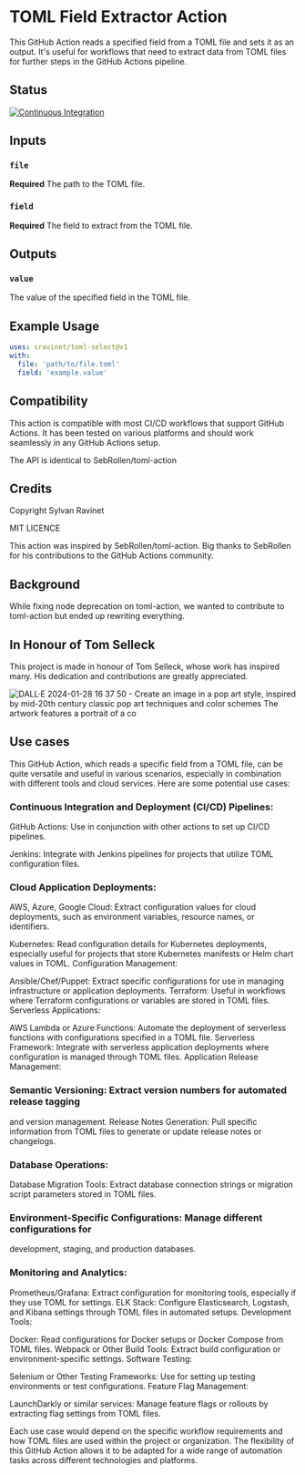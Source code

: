 # TOML Field Extractor Action

This GitHub Action reads a specified field from a TOML file and sets it as an
output. It's useful for workflows that need to extract data from TOML files for
further steps in the GitHub Actions pipeline.

## Status
[![Continuous Integration](https://github.com/sravinet/toml-select/actions/workflows/ci.yml/badge.svg)](https://github.com/sravinet/toml-select/actions/workflows/ci.yml)

## Inputs

### `file`

**Required** The path to the TOML file.

### `field`

**Required** The field to extract from the TOML file.

## Outputs

### `value`

The value of the specified field in the TOML file.

## Example Usage

```yml
uses: sravinet/toml-select@v1
with:
  file: 'path/to/file.toml'
  field: 'example.value'
```

## Compatibility

This action is compatible with most CI/CD workflows that support GitHub
Actions. It has been tested on various platforms and should work seamlessly
in any GitHub Actions setup.

The API is identical to SebRollen/toml-action

## Credits

Copyright Sylvan Ravinet

MIT LICENCE

This action was inspired by SebRollen/toml-action. Big thanks to SebRollen
for his contributions to the GitHub Actions community.

## Background

While fixing node deprecation on toml-action, we wanted to contribute to
toml-action but ended up rewriting everything.

## In Honour of Tom Selleck

This project is made in honour of Tom Selleck, whose work has inspired many.
His dedication and contributions are greatly appreciated.

![DALL·E 2024-01-28 16 37 50 - Create an image in a pop art style, inspired by mid-20th century classic pop art techniques and color schemes  The artwork features a portrait of a co](https://github.com/sravinet/toml-select/assets/1691996/bd2c1cd6-1d49-4cee-a312-4b5fc511c98f)

## Use cases

This GitHub Action, which reads a specific field from a TOML file, can be quite
versatile and useful in various scenarios, especially in combination with
different tools and cloud services. Here are some potential use cases:

### Continuous Integration and Deployment (CI/CD) Pipelines: 
GitHub Actions: Use in conjunction with other actions to set up CI/CD
pipelines.

Jenkins: Integrate with Jenkins pipelines for projects that utilize TOML
configuration files.

### Cloud Application Deployments:
AWS, Azure, Google Cloud: Extract configuration values for cloud deployments,
such as environment variables, resource names, or identifiers.

Kubernetes: Read configuration details for Kubernetes deployments, especially
useful for projects that store Kubernetes manifests or Helm chart values in TOML.
Configuration Management:

Ansible/Chef/Puppet: Extract specific configurations for use in managing
infrastructure or application deployments.
Terraform: Useful in workflows where Terraform configurations or variables
are stored in TOML files.
Serverless Applications:

AWS Lambda or Azure Functions: Automate the deployment of serverless functions
with configurations specified in a TOML file.
Serverless Framework: Integrate with serverless application deployments where
configuration is managed through TOML files.
Application Release Management:

### Semantic Versioning: Extract version numbers for automated release tagging
and version management.
Release Notes Generation: Pull specific information from TOML files to generate
or update release notes or changelogs.

### Database Operations:
Database Migration Tools: Extract database connection strings or migration
script parameters stored in TOML files.

### Environment-Specific Configurations: Manage different configurations for
development, staging, and production databases.

### Monitoring and Analytics:

Prometheus/Grafana: Extract configuration for monitoring tools, especially
if they use TOML for settings.
ELK Stack: Configure Elasticsearch, Logstash, and Kibana settings through
TOML files in automated setups.
Development Tools:

Docker: Read configurations for Docker setups or Docker Compose from TOML files.
Webpack or Other Build Tools: Extract build configuration or
environment-specific settings.
Software Testing:

Selenium or Other Testing Frameworks: Use for setting up testing environments
or test configurations.
Feature Flag Management:

LaunchDarkly or similar services: Manage feature flags or rollouts by
extracting flag settings from TOML files.

Each use case would depend on the specific workflow requirements and how TOML
files are used within the project or organization. The flexibility of this
GitHub Action allows it to be adapted for a wide range of automation tasks
across different technologies and platforms.
